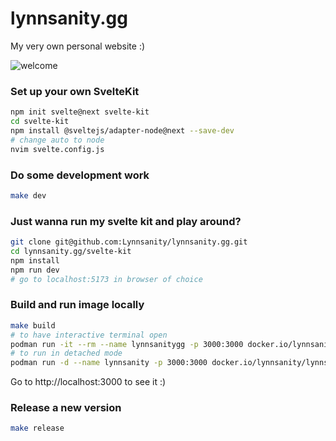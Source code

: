 lynnsanity.gg
=============

My very own personal website :)

![welcome](./img/welcome.png)

### Set up your own SvelteKit

```sh
npm init svelte@next svelte-kit
cd svelte-kit
npm install @sveltejs/adapter-node@next --save-dev
# change auto to node
nvim svelte.config.js
```


### Do some development work
```sh
make dev
```


### Just wanna run my svelte kit and play around?
```sh
git clone git@github.com:Lynnsanity/lynnsanity.gg.git
cd lynnsanity.gg/svelte-kit
npm install
npm run dev
# go to localhost:5173 in browser of choice
```


### Build and run image locally

```sh
make build
# to have interactive terminal open
podman run -it --rm --name lynnsanitygg -p 3000:3000 docker.io/lynnsanity/lynnsanity.gg:1.0.0
# to run in detached mode
podman run -d --name lynnsanity -p 3000:3000 docker.io/lynnsanity/lynnsanity.gg:1.0.0
```

Go to http://localhost:3000 to see it :)


### Release a new version

```sh
make release
```
